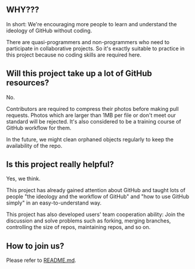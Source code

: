 WHY???
--------------

In short: We're encouraging more people to learn and understand the ideology of GitHub without coding.

There are quasi-programmers and non-programmers who need to participate in collaborative projects. So it's exactly suitable to practice in this project because no coding skills are required here.

Will this project take up a lot of GitHub resources?
---------------

No.

Contributors are required to compress their photos before making pull requests. Photos which are larger than 1MB per file or don't meet our standard will be rejected. It's also considered to be a training course of GitHub workflow for them.

In the future, we might clean orphaned objects regularly to keep the availability of the repo.

Is this project really helpful?
---------------

Yes, we think.

This project has already gained attention about GitHub and taught lots of people
"the ideology and the workflow of GitHub" and "how to use GitHub simply" in an easy-to-understand way.

This project has also developed users' team cooperation ability: Join the discussion and solve problems such as
forking, merging branches, controlling the size of repos, maintaining repos, and so on.

How to join us?
---------------

Please refer to [README.md](README.md).
